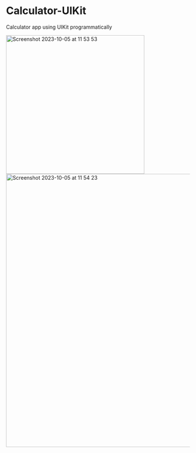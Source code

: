 # Calculator-UIKit
Calculator app using UIKit programmatically

<img width="379" alt="Screenshot 2023-10-05 at 11 53 53" src="https://github.com/DenisHorvat1/Calculator-UIKit/assets/103560973/be53cb59-67c4-4d46-a801-22983157d6f8">
<img width="747" alt="Screenshot 2023-10-05 at 11 54 23" src="https://github.com/DenisHorvat1/Calculator-UIKit/assets/103560973/618f7235-3c71-4f4e-b58e-c66501b30052">
